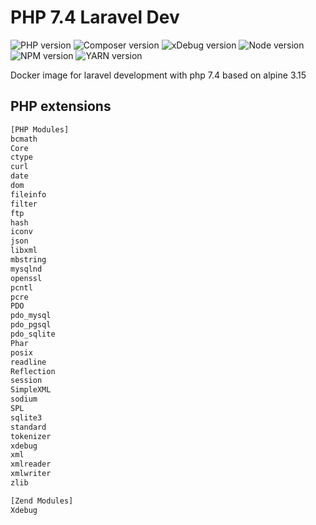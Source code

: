 # PHP 7.4 Laravel Dev

![PHP version](https://img.shields.io/badge/PHP-7.4.27-blue?style=for-the-badge)
![Composer version](https://img.shields.io/badge/COMPOSER-2.2.4-blue?style=for-the-badge)
![xDebug version](https://img.shields.io/badge/XDEBUG-3.1.2-blue?style=for-the-badge)
![Node version](https://img.shields.io/badge/node-16.13.1-blue?style=for-the-badge)
![NPM version](https://img.shields.io/badge/npm-8.1.3-blue?style=for-the-badge)
![YARN version](https://img.shields.io/badge/yarn-1.22.17-blue?style=for-the-badge)

Docker image for laravel development with php 7.4 based on alpine 3.15

## PHP extensions

```txt
[PHP Modules]
bcmath
Core
ctype
curl
date
dom
fileinfo
filter
ftp
hash
iconv
json
libxml
mbstring
mysqlnd
openssl
pcntl
pcre
PDO
pdo_mysql
pdo_pgsql
pdo_sqlite
Phar
posix
readline
Reflection
session
SimpleXML
sodium
SPL
sqlite3
standard
tokenizer
xdebug
xml
xmlreader
xmlwriter
zlib

[Zend Modules]
Xdebug
```
